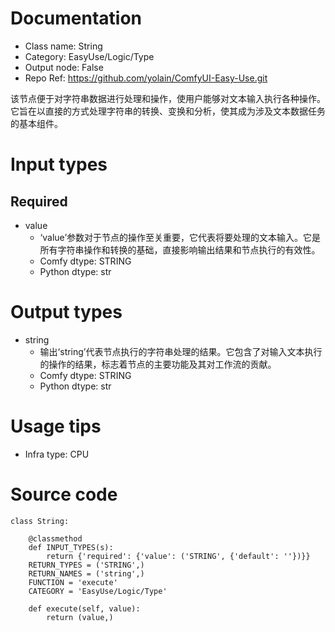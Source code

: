 # Documentation
- Class name: String
- Category: EasyUse/Logic/Type
- Output node: False
- Repo Ref: https://github.com/yolain/ComfyUI-Easy-Use.git

该节点便于对字符串数据进行处理和操作，使用户能够对文本输入执行各种操作。它旨在以直接的方式处理字符串的转换、变换和分析，使其成为涉及文本数据任务的基本组件。

# Input types
## Required
- value
    - ‘value’参数对于节点的操作至关重要，它代表将要处理的文本输入。它是所有字符串操作和转换的基础，直接影响输出结果和节点执行的有效性。
    - Comfy dtype: STRING
    - Python dtype: str

# Output types
- string
    - 输出‘string’代表节点执行的字符串处理的结果。它包含了对输入文本执行的操作的结果，标志着节点的主要功能及其对工作流的贡献。
    - Comfy dtype: STRING
    - Python dtype: str

# Usage tips
- Infra type: CPU

# Source code
```
class String:

    @classmethod
    def INPUT_TYPES(s):
        return {'required': {'value': ('STRING', {'default': ''})}}
    RETURN_TYPES = ('STRING',)
    RETURN_NAMES = ('string',)
    FUNCTION = 'execute'
    CATEGORY = 'EasyUse/Logic/Type'

    def execute(self, value):
        return (value,)
```